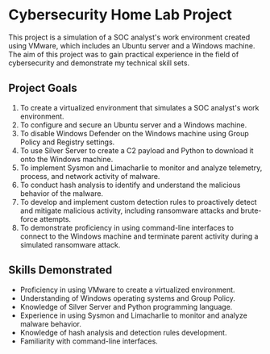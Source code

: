 # Cybersecurity Home Lab Project

This project is a simulation of a SOC analyst's work environment created using VMware, which includes an Ubuntu server and a Windows machine. The aim of this project was to gain practical experience in the field of cybersecurity and demonstrate my technical skill sets.

## Project Goals

1. To create a virtualized environment that simulates a SOC analyst's work environment.
2. To configure and secure an Ubuntu server and a Windows machine.
3. To disable Windows Defender on the Windows machine using Group Policy and Registry settings.
4. To use Silver Server to create a C2 payload and Python to download it onto the Windows machine.
5. To implement Sysmon and Limacharlie to monitor and analyze telemetry, process, and network activity of malware.
6. To conduct hash analysis to identify and understand the malicious behavior of the malware.
7. To develop and implement custom detection rules to proactively detect and mitigate malicious activity, including       ransomware attacks and brute-force attempts.
8. To demonstrate proficiency in using command-line interfaces to connect to the Windows machine and terminate parent activity during a simulated ransomware attack.

## Skills Demonstrated

* Proficiency in using VMware to create a virtualized environment.
* Understanding of Windows operating systems and Group Policy.
* Knowledge of Silver Server and Python programming language.
* Experience in using Sysmon and Limacharlie to monitor and analyze malware behavior.
* Knowledge of hash analysis and detection rules development.
* Familiarity with command-line interfaces.
